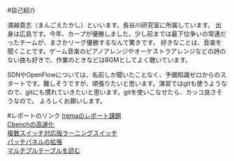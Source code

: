 #自己紹介

満越貴志（まんごえたかし）といいます。長谷川研究室に所属しています。
出身は広島です。今年、カープが優勝しました。少し前までは最下位争いの常連だったチームが、まさかリーグ優勝するなんて驚きです。
好きなことは、音楽を聞くことです。ゲーム音楽のピアノアレンジやオーケストラアレンジなどの詩のない曲も好きで、作業のときなどはBGMとしてよく聴いています。

SDNやOpenFlowについては、名前しか聞いたことなく、予備知識ゼロからのスタートです。難しそうですが、頑張りたいと思います。演習ではgitも使うようなので、gitにも慣れていきたいと思います。gitを使いこなせたら、カッコ良さそうなので。
よろしくお願いします。

#レポートのリンク
[tremaのレポート課題](https://github.com/handai-trema/hello-trema-t-mangoe/blob/develop/report.pdf)  
[Cbenchの高速化](https://github.com/handai-trema/cbench-t-mangoe/blob/develop/report.pdf)  
[複数スイッチ対応版ラーニングスイッチ](https://github.com/handai-trema/learning-switch-t-mangoe/blob/develop/report.pdf)  
[パッチパネルの拡張](https://github.com/handai-trema/patch-panel-t-mangoe/blob/develop/report.pdf)  
[マルチプルテーブルを読む](https://github.com/handai-trema/learning-switch-t-mangoe/blob/develop/report2.pdf)
